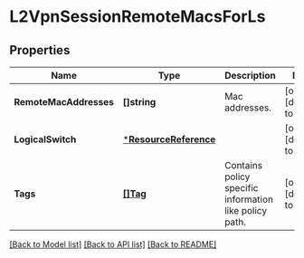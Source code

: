 # L2VpnSessionRemoteMacsForLs

## Properties
Name | Type | Description | Notes
------------ | ------------- | ------------- | -------------
**RemoteMacAddresses** | **[]string** | Mac addresses. | [optional] [default to null]
**LogicalSwitch** | [***ResourceReference**](ResourceReference.md) |  | [optional] [default to null]
**Tags** | [**[]Tag**](Tag.md) | Contains policy specific information like policy path. | [optional] [default to null]

[[Back to Model list]](../README.md#documentation-for-models) [[Back to API list]](../README.md#documentation-for-api-endpoints) [[Back to README]](../README.md)

